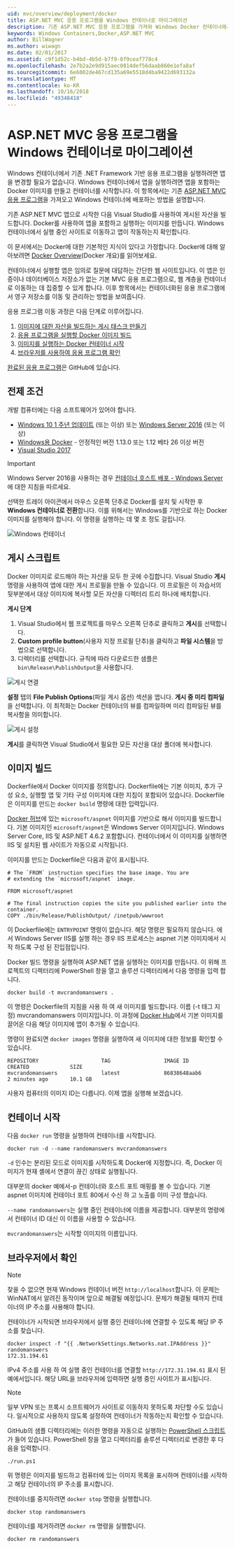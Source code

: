 ```yaml
---
uid: mvc/overview/deployment/docker
title: ASP.NET MVC 응용 프로그램을 Windows 컨테이너로 마이그레이션
description: 기존 ASP.NET MVC 응용 프로그램을 가져와 Windows Docker 컨테이너에서 실행하는 방법을 알아봅니다.
keywords: Windows Containers,Docker,ASP.NET MVC
author: BillWagner
ms.author: wiwagn
ms.date: 02/01/2017
ms.assetid: c9f1d52c-b4bd-4b5d-b7f9-8f9ceaf778c4
ms.openlocfilehash: 2e7b2a2e9d915aec0814def56daab860e1efa8af
ms.sourcegitcommit: 6e6002de467cd135a69e5518d4ba9422d693132a
ms.translationtype: MT
ms.contentlocale: ko-KR
ms.lasthandoff: 10/16/2018
ms.locfileid: "49348418"
---
```

# <a name="migrating-aspnet-mvc-applications-to-windows-containers"></a>ASP.NET MVC 응용 프로그램을 Windows 컨테이너로 마이그레이션

Windows 컨테이너에서 기존 .NET Framework 기반 응용 프로그램을 실행하려면 앱을 변경할 필요가 없습니다. Windows 컨테이너에서 앱을 실행하려면 앱을 포함하는 Docker 이미지를 만들고 컨테이너를 시작합니다. 이 항목에서는 기존 [ASP.NET MVC 응용 프로그램](http://www.asp.net/mvc)을 가져오고 Windows 컨테이너에 배포하는 방법을 설명합니다.

기존 ASP.NET MVC 앱으로 시작한 다음 Visual Studio를 사용하여 게시된 자산을 빌드합니다. Docker를 사용하여 앱을 포함하고 실행하는 이미지를 만듭니다. Windows 컨테이너에서 실행 중인 사이트로 이동하고 앱이 작동하는지 확인합니다.

이 문서에서는 Docker에 대한 기본적인 지식이 있다고 가정합니다. Docker에 대해 알아보려면 [Docker Overview](https://docs.docker.com/engine/understanding-docker/)(Docker 개요)를 읽어보세요.

컨테이너에서 실행할 앱은 임의로 질문에 대답하는 간단한 웹 사이트입니다. 이 앱은 인증이나 데이터베이스 저장소가 없는 기본 MVC 응용 프로그램으로, 웹 계층을 컨테이너로 이동하는 데 집중할 수 있게 합니다. 이후 항목에서는 컨테이너화된 응용 프로그램에서 영구 저장소를 이동 및 관리하는 방법을 보여줍니다.

응용 프로그램 이동 과정은 다음 단계로 이루어집니다.

1. [이미지에 대한 자산을 빌드하는 게시 태스크 만들기](#publish-script)
1. [응용 프로그램을 실행할 Docker 이미지 빌드](#build-the-image)
1. [이미지를 실행하는 Docker 컨테이너 시작](#start-a-container)
1. [브라우저를 사용하여 응용 프로그램 확인](#verify-in-the-browser)

[완료된 응용 프로그램](https://github.com/dotnet/samples/tree/master/framework/docker/MVCRandomAnswerGenerator)은 GitHub에 있습니다.

## <a name="prerequisites"></a>전제 조건

개발 컴퓨터에는 다음 소프트웨어가 있어야 합니다.

- [Windows 10 1 주년 업데이트](https://www.microsoft.com/software-download/windows10/) (또는 이상) 또는 [Windows Server 2016](https://www.microsoft.com/cloud-platform/windows-server) (또는 이상)
- [Windows용 Docker](https://docs.docker.com/docker-for-windows/) - 안정적인 버전 1.13.0 또는 1.12 베타 26 이상 버전
- [Visual Studio 2017](https://visualstudio.microsoft.com/downloads/?utm_medium=microsoft&utm_source=docs.microsoft.com&utm_campaign=button+cta&utm_content=download+vs2017)

> [!IMPORTANT]
> Windows Server 2016을 사용하는 경우 [컨테이너 호스트 배포 - Windows Server](https://msdn.microsoft.com/virtualization/windowscontainers/deployment/deployment)에 대한 지침을 따르세요.

선택한 트레이 아이콘에서 마우스 오른쪽 단추로 Docker를 설치 및 시작한 후 **Windows 컨테이너로 전환**합니다. 이를 위해서는 Windows를 기반으로 하는 Docker 이미지를 실행해야 합니다. 이 명령을 실행하는 데 몇 초 정도 걸립니다.

![Windows 컨테이너][windows-container]

## <a name="publish-script"></a>게시 스크립트

Docker 이미지로 로드해야 하는 자산을 모두 한 곳에 수집합니다. Visual Studio **게시** 명령을 사용하여 앱에 대한 게시 프로필을 만들 수 있습니다. 이 프로필은 이 자습서의 뒷부분에서 대상 이미지에 복사할 모든 자산을 디렉터리 트리 하나에 배치합니다.

**게시 단계**

1. Visual Studio에서 웹 프로젝트를 마우스 오른쪽 단추로 클릭하고 **게시**를 선택합니다.
1. **Custom profile button**(사용자 지정 프로필 단추)을 클릭하고 **파일 시스템**을 방법으로 선택합니다.
1. 디렉터리를 선택합니다. 규칙에 따라 다운로드한 샘플은 `bin\Release\PublishOutput`을 사용합니다.

![게시 연결][publish-connection]

**설정** 탭의 **File Publish Options**(파일 게시 옵션) 섹션을 엽니다. **게시 중 미리 컴파일**을 선택합니다. 이 최적화는 Docker 컨테이너의 뷰를 컴파일하며 미리 컴파일된 뷰를 복사함을 의미합니다.

![게시 설정][publish-settings]

**게시**를 클릭하면 Visual Studio에서 필요한 모든 자산을 대상 폴더에 복사합니다.

## <a name="build-the-image"></a>이미지 빌드

Dockerfile에서 Docker 이미지를 정의합니다. Dockerfile에는 기본 이미지, 추가 구성 요소, 실행할 앱 및 기타 구성 이미지에 대한 지침이 포함되어 있습니다.  Dockerfile은 이미지를 만드는 `docker build` 명령에 대한 입력입니다.

[Docker 허브](https://hub.docker.com/r/microsoft/aspnet/)에 있는 `microsoft/aspnet` 이미지를 기반으로 해서 이미지를 빌드합니다.
기본 이미지인 `microsoft/aspnet`은 Windows Server 이미지입니다. Windows Server Core, IIS 및 ASP.NET 4.6.2 포함합니다. 컨테이너에서 이 이미지를 실행하면 IIS 및 설치된 웹 사이트가 자동으로 시작됩니다.

이미지를 만드는 Dockerfile은 다음과 같이 표시됩니다.

```console
# The `FROM` instruction specifies the base image. You are
# extending the `microsoft/aspnet` image.

FROM microsoft/aspnet

# The final instruction copies the site you published earlier into the container.
COPY ./bin/Release/PublishOutput/ /inetpub/wwwroot
```

이 Dockerfile에는 `ENTRYPOINT` 명령이 없습니다. 해당 명령은 필요하지 않습니다. 에서 Windows Server IIS를 실행 하는 경우 IIS 프로세스는 aspnet 기본 이미지에서 시작 하도록 구성 된 진입점입니다.

Docker 빌드 명령을 실행하여 ASP.NET 앱을 실행하는 이미지를 만듭니다. 이 위해 프로젝트의 디렉터리에 PowerShell 창을 열고 솔루션 디렉터리에서 다음 명령을 입력 합니다.

```console
docker build -t mvcrandomanswers .
```

이 명령은 Dockerfile의 지침을 사용 하 여 새 이미지를 빌드합니다. 이름 (-t 태그 지정) mvcrandomanswers 이미지입니다. 이 과정에 [Docker Hub](http://hub.docker.com)에서 기본 이미지를 끌어온 다음 해당 이미지에 앱이 추가될 수 있습니다.

명령이 완료되면 `docker images` 명령을 실행하여 새 이미지에 대한 정보를 확인할 수 있습니다.

```console
REPOSITORY                    TAG                 IMAGE ID            CREATED             SIZE
mvcrandomanswers              latest              86838648aab6        2 minutes ago       10.1 GB
```

사용자 컴퓨터의 이미지 ID는 다릅니다. 이제 앱을 실행해 보겠습니다.

## <a name="start-a-container"></a>컨테이너 시작

다음 `docker run` 명령을 실행하여 컨테이너를 시작합니다.

```console
docker run -d --name randomanswers mvcrandomanswers
```

`-d` 인수는 분리된 모드로 이미지를 시작하도록 Docker에 지정합니다. 즉, Docker 이미지가 현재 셸에서 연결이 끊긴 상태로 실행됩니다.

대부분의 docker 예에서-p 컨테이너와 호스트 포트 매핑를 볼 수 있습니다. 기본 aspnet 이미지에 컨테이너 포트 80에서 수신 하 고 노출를 이미 구성 했습니다.

`--name randomanswers`는 실행 중인 컨테이너에 이름을 제공합니다. 대부분의 명령에서 컨테이너 ID 대신 이 이름을 사용할 수 있습니다.

`mvcrandomanswers`는 시작할 이미지의 이름입니다.

## <a name="verify-in-the-browser"></a>브라우저에서 확인

> [!NOTE]
> 찾을 수 없으면 현재 Windows 컨테이너 버전 `http://localhost`합니다.
> 이 문제는 WinNAT에서 알려진 동작이며 앞으로 해결될 예정입니다. 문제가 해결될 때까지 컨테이너의 IP 주소를 사용해야 합니다.

컨테이너가 시작되면 브라우저에서 실행 중인 컨테이너에 연결할 수 있도록 해당 IP 주소를 찾습니다.

```console
docker inspect -f "{{ .NetworkSettings.Networks.nat.IPAddress }}" randomanswers
172.31.194.61
```

IPv4 주소를 사용 하 여 실행 중인 컨테이너를 연결할 `http://172.31.194.61` 표시 된 예에서입니다. 해당 URL을 브라우저에 입력하면 실행 중인 사이트가 표시됩니다.

> [!NOTE]
> 일부 VPN 또는 프록시 소프트웨어가 사이트로 이동하지 못하도록 차단할 수도 있습니다.
> 일시적으로 사용하지 않도록 설정하여 컨테이너가 작동하는지 확인할 수 있습니다.

GitHub의 샘플 디렉터리에는 이러한 명령을 자동으로 실행하는 [PowerShell 스크립트](https://github.com/dotnet/docs/tree/master/samples/framework/docker/MVCRandomAnswerGenerator/run.ps1)가 들어 있습니다. PowerShell 창을 열고 디렉터리를 솔루션 디렉터리로 변경한 후 다음을 입력합니다.

```console
./run.ps1
```

위 명령은 이미지를 빌드하고 컴퓨터에 있는 이미지 목록을 표시하며 컨테이너를 시작하고 해당 컨테이너의 IP 주소를 표시합니다.

컨테이너를 중지하려면 `docker
stop` 명령을 실행합니다.

```console
docker stop randomanswers
```

컨테이너를 제거하려면 `docker rm` 명령을 실행합니다.

```console
docker rm randomanswers
```

[windows-container]: media/aspnetmvc/SwitchContainer.png "Windows 컨테이너로 전환"
[publish-connection]: media/aspnetmvc/PublishConnection.png "파일 시스템에 게시"
[publish-settings]: media/aspnetmvc/PublishSettings.png "게시 설정"
